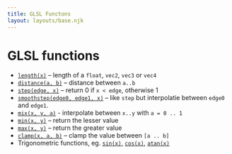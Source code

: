 ```yaml
---
title: GLSL Functons
layout: layouts/base.njk
---
```


# GLSL functions

- [`length(x)`](https://thebookofshaders.com/glossary/?search=length) – length of a `float`, `vec2`, `vec3` or `vec4`
- [`distance(a, b)`](https://thebookofshaders.com/glossary/?search=distance) – distance between `a..b`
- [`step(edge, x)`](https://thebookofshaders.com/glossary/?search=step) – return 0 if `x < edge`, otherwise 1
- [`smoothstep(edge0, edge1, x)`](https://thebookofshaders.com/glossary/?search=smoothstep) – like `step` but interpolatie between `edge0` and `edge1`.
- [`mix(x, y, a)`](https://thebookofshaders.com/glossary/?search=mix) - interpolate between `x..y` with `a = 0 .. 1`
- [`min(x, y)`](https://thebookofshaders.com/glossary/?search=min) – return the lesser value
- [`max(x, y)`](https://thebookofshaders.com/glossary/?search=max) – return the greater value
- [`clamp(x, a, b)`](https://thebookofshaders.com/glossary/?search=clamp) – clamp the value between `[a .. b]`
- Trigonometric functions, eg. [`sin(x)`](https://thebookofshaders.com/glossary/?search=sin), [`cos(x)`](https://thebookofshaders.com/glossary/?search=cos), [`atan(x)`](https://thebookofshaders.com/glossary/?search=atan)
